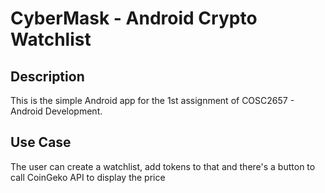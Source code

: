 # CyberMask - Android Crypto Watchlist

## Description
This is the simple Android app for the 1st assignment of COSC2657 - Android Development. 

## Use Case
The user can create a watchlist, add tokens to that and there's a button to call CoinGeko API to display the price
